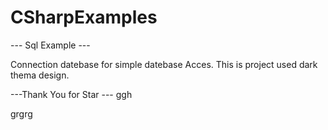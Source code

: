 # CSharpExamples

--- Sql Example ---

Connection datebase for simple datebase Acces. This is project used dark thema design. 

---Thank You for Star --- 
ggh

grgrg
